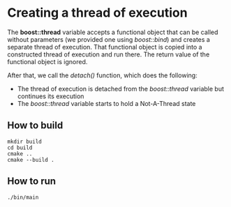 # Creating a thread of execution

The **boost::thread** variable accepts a functional object that can be called without parameters (we provided one using *boost::bind*) and creates a separate thread of execution. That functional object is copied into a constructed thread of execution and run there. The return value of the functional object is ignored.

After that, we call the *detach()* function, which does the following:

- The thread of execution is detached from the *boost::thread* variable but continues its execution
- The *boost::thread* variable starts to hold a Not-A-Thread state



## How to build
```
mkdir build
cd build
cmake ..
cmake --build .
```

## How to run
```
./bin/main

```
